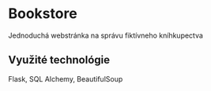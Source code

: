 # Bookstore
Jednoduchá webstránka na správu fiktívneho kníhkupectva
## Využité technológie
Flask, SQL Alchemy, BeautifulSoup

